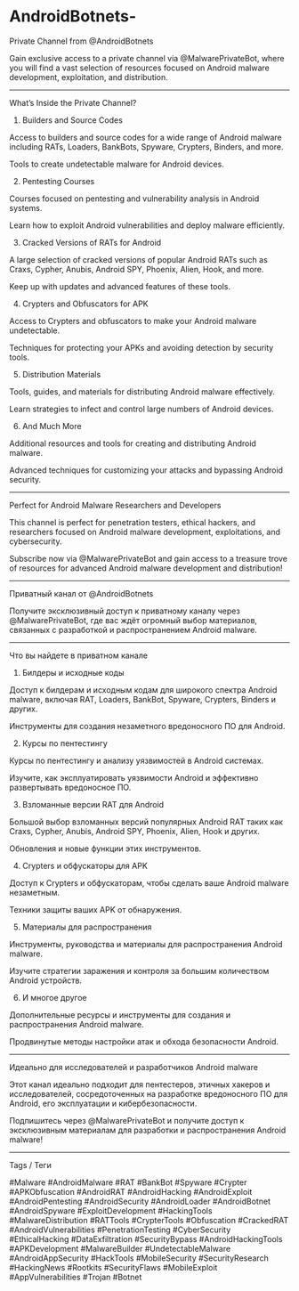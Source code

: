 # AndroidBotnets-
Private Channel from @AndroidBotnets

Gain exclusive access to a private channel via @MalwarePrivateBot, where you will find a vast selection of resources focused on Android malware development, exploitation, and distribution.


---

What’s Inside the Private Channel?

1. Builders and Source Codes

Access to builders and source codes for a wide range of Android malware including RATs, Loaders, BankBots, Spyware, Crypters, Binders, and more.

Tools to create undetectable malware for Android devices.


2. Pentesting Courses

Courses focused on pentesting and vulnerability analysis in Android systems.

Learn how to exploit Android vulnerabilities and deploy malware efficiently.


3. Cracked Versions of RATs for Android

A large selection of cracked versions of popular Android RATs such as Craxs, Cypher, Anubis, Android SPY, Phoenix, Alien, Hook, and more.

Keep up with updates and advanced features of these tools.


4. Crypters and Obfuscators for APK

Access to Crypters and obfuscators to make your Android malware undetectable.

Techniques for protecting your APKs and avoiding detection by security tools.


5. Distribution Materials

Tools, guides, and materials for distributing Android malware effectively.

Learn strategies to infect and control large numbers of Android devices.


6. And Much More

Additional resources and tools for creating and distributing Android malware.

Advanced techniques for customizing your attacks and bypassing Android security.



---

Perfect for Android Malware Researchers and Developers

This channel is perfect for penetration testers, ethical hackers, and researchers focused on Android malware development, exploitations, and cybersecurity.

Subscribe now via @MalwarePrivateBot and gain access to a treasure trove of resources for advanced Android malware development and distribution!


---

Приватный канал от @AndroidBotnets

Получите эксклюзивный доступ к приватному каналу через @MalwarePrivateBot, где вас ждёт огромный выбор материалов, связанных с разработкой и распространением Android malware.


---

Что вы найдете в приватном канале

1. Билдеры и исходные коды

Доступ к билдерам и исходным кодам для широкого спектра Android malware, включая RAT, Loaders, BankBot, Spyware, Crypters, Binders и других.

Инструменты для создания незаметного вредоносного ПО для Android.


2. Курсы по пентестингу

Курсы по пентестингу и анализу уязвимостей в Android системах.

Изучите, как эксплуатировать уязвимости Android и эффективно развертывать вредоносное ПО.


3. Взломанные версии RAT для Android

Большой выбор взломанных версий популярных Android RAT таких как Craxs, Cypher, Anubis, Android SPY, Phoenix, Alien, Hook и других.

Обновления и новые функции этих инструментов.


4. Crypters и обфускаторы для APK

Доступ к Crypters и обфускаторам, чтобы сделать ваше Android malware незаметным.

Техники защиты ваших APK от обнаружения.


5. Материалы для распространения

Инструменты, руководства и материалы для распространения Android malware.

Изучите стратегии заражения и контроля за большим количеством Android устройств.


6. И многое другое

Дополнительные ресурсы и инструменты для создания и распространения Android malware.

Продвинутые методы настройки атак и обхода безопасности Android.



---

Идеально для исследователей и разработчиков Android malware

Этот канал идеально подходит для пентестеров, этичных хакеров и исследователей, сосредоточенных на разработке вредоносного ПО для Android, его эксплуатации и кибербезопасности.

Подпишитесь через @MalwarePrivateBot и получите доступ к эксклюзивным материалам для разработки и распространения Android malware!


---

Tags / Теги

#Malware #AndroidMalware #RAT #BankBot #Spyware #Crypter #APKObfuscation #AndroidRAT #AndroidHacking #AndroidExploit #AndroidPentesting #AndroidSecurity #AndroidLoader #AndroidBotnet #AndroidSpyware #ExploitDevelopment #HackingTools #MalwareDistribution #RATTools #CrypterTools #Obfuscation #CrackedRAT #AndroidVulnerabilities #PenetrationTesting #CyberSecurity #EthicalHacking #DataExfiltration #SecurityBypass #AndroidHackingTools #APKDevelopment #MalwareBuilder #UndetectableMalware #AndroidAppSecurity #HackTools #MobileSecurity #SecurityResearch #HackingNews #Rootkits #SecurityFlaws #MobileExploit #AppVulnerabilities #Trojan #Botnet


